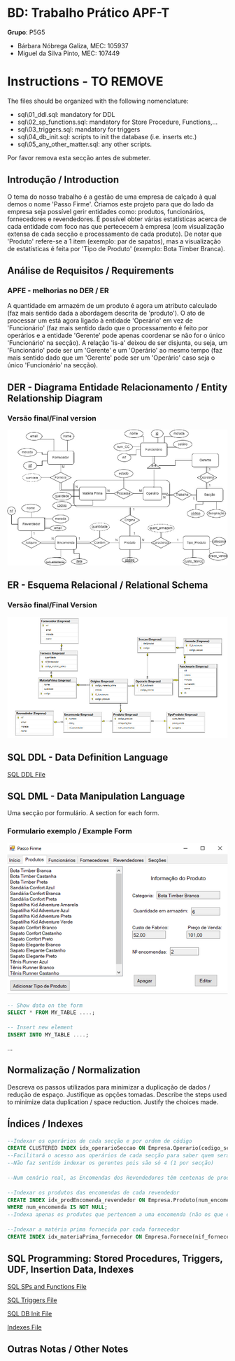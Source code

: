 # BD: Trabalho Prático APF-T

**Grupo**: P5G5
- Bárbara Nóbrega Galiza, MEC: 105937
- Miguel da Silva Pinto, MEC: 107449

# Instructions - TO REMOVE

The files should be organized with the following nomenclature:

- sql\01_ddl.sql: mandatory for DDL
- sql\02_sp_functions.sql: mandatory for Store Procedure, Functions,... 
- sql\03_triggers.sql: mandatory for triggers
- sql\04_db_init.sql: scripts to init the database (i.e. inserts etc.)
- sql\05_any_other_matter.sql: any other scripts.

Por favor remova esta secção antes de submeter.

## Introdução / Introduction
 
O tema do nosso trabalho é a gestão de uma empresa de calçado à qual demos o nome 'Passo Firme'.
Criamos este projeto para que do lado da empresa seja possível gerir entidades como: produtos, funcionários, fornecedores e revendedores.
É possível obter várias estatísticas acerca de cada entidade com foco nas que pertececem à empresa (com visualização extensa de cada secção e processamento de cada produto).
De notar que 'Produto' refere-se a 1 item (exemplo: par de sapatos), mas a visualização de estatísticas é feita por 'Tipo de Produto' (exemplo: Bota Timber Branca).


## ​Análise de Requisitos / Requirements


### APFE - melhorias no DER / ER

A quantidade em armazém de um produto é agora um atributo calculado (faz mais sentido dada a abordagem descrita de 'produto').
O ato de processar um está agora ligado à entidade 'Operário' em vez de 'Funcionário' (faz mais sentido dado que o processamento é feito por operários e a entidade 'Gerente' pode apenas coordenar se não for o único 'Funcionário' na secção).
A relação 'is-a' deixou de ser disjunta, ou seja, um 'Funcionário' pode ser um 'Gerente' e um 'Operário' ao mesmo tempo (faz mais sentido dado que um 'Gerente' pode ser um 'Operário' caso seja o único 'Funcionário' na secção).

## DER - Diagrama Entidade Relacionamento / Entity Relationship Diagram

### Versão final/Final version

![DER Diagram!](der.jpg "AnImage")

## ER - Esquema Relacional / Relational Schema

### Versão final/Final Version

![ER Diagram!](er.jpg "AnImage")

## ​SQL DDL - Data Definition Language

[SQL DDL File](sql/01_ddl.sql "SQLFileQuestion")

## SQL DML - Data Manipulation Language

Uma secção por formulário.
A section for each form.

### Formulario exemplo / Example Form

![Exemplo Screenshot!](screenshots/screenshot_1.jpg "AnImage")

```sql
-- Show data on the form
SELECT * FROM MY_TABLE ....;

-- Insert new element
INSERT INTO MY_TABLE ....;
```

...

## Normalização / Normalization

Descreva os passos utilizados para minimizar a duplicação de dados / redução de espaço.
Justifique as opções tomadas.
Describe the steps used to minimize data duplication / space reduction.
Justify the choices made.

## Índices / Indexes

```sql
--Indexar os operários de cada secção e por ordem de código
CREATE CLUSTERED INDEX idx_operarioSeccao ON Empresa.Operario(codigo_seccao, ID_funcionario);
--Facilitará o acesso aos operários de cada secção para saber quem será o próximo gerente
--Não faz sentido indexar os gerentes pois são só 4 (1 por secção)

--Num cenário real, as Encomendas dos Revendedores têm centenas de produtos, assim como as matérias primas fornecidas, logo criamos os 2 índices abaixo:

--Indexar os produtos das encomendas de cada revendedor
CREATE INDEX idx_prodEncomenda_revendedor ON Empresa.Produto(num_encomenda)
WHERE num_encomenda IS NOT NULL;
--Indexa apenas os produtos que pertencem a uma encomenda (não os que estão em armazém)

--Indexar a matéria prima fornecida por cada fornecedor
CREATE INDEX idx_materiaPrima_fornecedor ON Empresa.Fornece(nif_fornecedor);
```

## SQL Programming: Stored Procedures, Triggers, UDF, Insertion Data, Indexes

[SQL SPs and Functions File](sql/02_sp_functions.sql "SQLFileQuestion")

[SQL Triggers File](sql/03_triggers.sql "SQLFileQuestion")

[SQL DB Init File](sql/04_db_init.sql "SQLFileQuestion")

[Indexes File](sql/05_idx.sql "SQLFileQuestion")

## ​Outras Notas / Other Notes
 